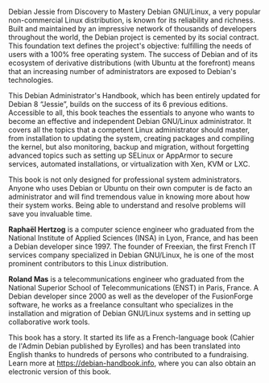 Debian Jessie from Discovery to Mastery
Debian GNU/Linux, a very popular non-commercial Linux distribution, is
known for its reliability and richness. Built and maintained by an
impressive network of thousands of developers throughout the world, the
Debian project is cemented by its social contract. This foundation text
defines the project's objective: fulfilling the needs of users with a
100% free operating system. The success of Debian and of its ecosystem
of derivative distributions (with Ubuntu at the forefront) means that an
increasing number of administrators are exposed to Debian's
technologies.

This Debian Administrator's Handbook, which has been entirely updated
for Debian 8 “Jessie”, builds on the success of its 6 previous editions.
Accessible to all, this book teaches the essentials to anyone who wants
to become an effective and independent Debian GNU/Linux administrator.
It covers all the topics that a competent Linux administrator should
master, from installation to updating the system, creating packages and
compiling the kernel, but also monitoring, backup and migration, without
forgetting advanced topics such as setting up SELinux or AppArmor to
secure services, automated installations, or virtualization with Xen,
KVM or LXC.

This book is not only designed for professional system administrators.
Anyone who uses Debian or Ubuntu on their own computer is de facto an
administrator and will find tremendous value in knowing more about how
their system works. Being able to understand and resolve problems will
save you invaluable time.

**Raphaël Hertzog** is a computer science engineer who graduated from
the National Institute of Applied Sciences (INSA) in Lyon, France, and
has been a Debian developer since 1997. The founder of Freexian, the
first French IT services company specialized in Debian GNU/Linux, he is
one of the most prominent contributors to this Linux distribution.

**Roland Mas** is a telecommunications engineer who graduated from the
National Superior School of Telecommunications (ENST) in Paris, France.
A Debian developer since 2000 as well as the developer of the
FusionForge software, he works as a freelance consultant who specializes
in the installation and migration of Debian GNU/Linux systems and in
setting up collaborative work tools.

This book has a story. It started its life as a French-language book
(Cahier de l'Admin Debian published by Eyrolles) and has been translated
into English thanks to hundreds of persons who contributed to a
fundraising. Learn more at https://debian-handbook.info, where you can
also obtain an electronic version of this book.
